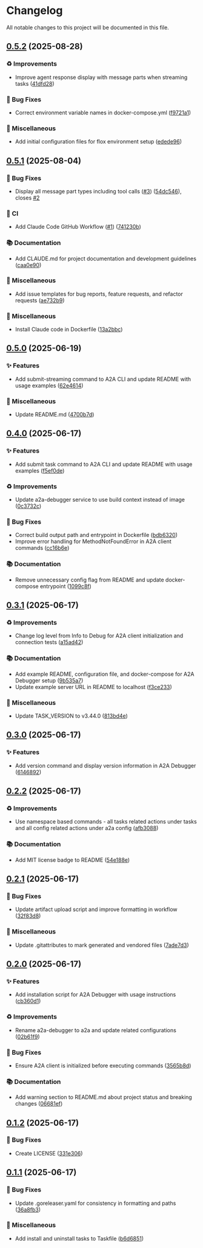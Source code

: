 # Changelog

All notable changes to this project will be documented in this file.

## [0.5.2](https://github.com/inference-gateway/a2a-debugger/compare/v0.5.1...v0.5.2) (2025-08-28)

### ♻️ Improvements

* Improve agent response display with message parts when streaming tasks ([41dfd28](https://github.com/inference-gateway/a2a-debugger/commit/41dfd2804198f9ac0d15284bb83f2a9005523905))

### 🐛 Bug Fixes

* Correct environment variable names in docker-compose.yml ([f9721a1](https://github.com/inference-gateway/a2a-debugger/commit/f9721a19af57ad356bee9316f3e6534ccd346b4e))

### 🔧 Miscellaneous

* Add initial configuration files for flox environment setup ([edede96](https://github.com/inference-gateway/a2a-debugger/commit/edede9677c48580f81dd4cb51f8cb7c4985c087b))

## [0.5.1](https://github.com/inference-gateway/a2a-debugger/compare/v0.5.0...v0.5.1) (2025-08-04)

### 🐛 Bug Fixes

* Display all message part types including tool calls ([#3](https://github.com/inference-gateway/a2a-debugger/issues/3)) ([54dc546](https://github.com/inference-gateway/a2a-debugger/commit/54dc546591846d51a09029671c26ffaeccf1d519)), closes [#2](https://github.com/inference-gateway/a2a-debugger/issues/2)

### 👷 CI

* Add Claude Code GitHub Workflow ([#1](https://github.com/inference-gateway/a2a-debugger/issues/1)) ([741230b](https://github.com/inference-gateway/a2a-debugger/commit/741230bd228efd486b1fc62dcabf5bb804dcc881))

### 📚 Documentation

* Add CLAUDE.md for project documentation and development guidelines ([caa0e90](https://github.com/inference-gateway/a2a-debugger/commit/caa0e90242ce3e784386ac3904770d7cb275bd60))

### 🔧 Miscellaneous

* Add issue templates for bug reports, feature requests, and refactor requests ([ae732b9](https://github.com/inference-gateway/a2a-debugger/commit/ae732b9a31aeca8dbaeab4c4187418ae7b2d6ad1))

### 🔨 Miscellaneous

* Install Claude code in Dockerfile ([13a2bbc](https://github.com/inference-gateway/a2a-debugger/commit/13a2bbc4c50695af878da018f950010ac275b8dd))

## [0.5.0](https://github.com/inference-gateway/a2a-debugger/compare/v0.4.0...v0.5.0) (2025-06-19)

### ✨ Features

* Add submit-streaming command to A2A CLI and update README with usage examples ([62e4614](https://github.com/inference-gateway/a2a-debugger/commit/62e461493e16f36e3a698cc9ecdaffc800d14825))

### 🔧 Miscellaneous

* Update README.md ([4700b7d](https://github.com/inference-gateway/a2a-debugger/commit/4700b7d12e03a81df5bc597eb23aefaa023b172a))

## [0.4.0](https://github.com/inference-gateway/a2a-debugger/compare/v0.3.1...v0.4.0) (2025-06-17)

### ✨ Features

* Add submit task command to A2A CLI and update README with usage examples ([f5ef0de](https://github.com/inference-gateway/a2a-debugger/commit/f5ef0dead022ff2f2d6400925f9a6598c8661ff9))

### ♻️ Improvements

* Update a2a-debugger service to use build context instead of image ([0c3732c](https://github.com/inference-gateway/a2a-debugger/commit/0c3732c650c5af27f417e3a01b72e8daa0cf128a))

### 🐛 Bug Fixes

* Correct build output path and entrypoint in Dockerfile ([bdb6320](https://github.com/inference-gateway/a2a-debugger/commit/bdb63203dce56a7879bffb00f4adc557b299285a))
* Improve error handling for MethodNotFoundError in A2A client commands ([cc16b6e](https://github.com/inference-gateway/a2a-debugger/commit/cc16b6efcf10716d25189512e7eebc9b82594305))

### 📚 Documentation

* Remove unnecessary config flag from README and update docker-compose entrypoint ([1099c8f](https://github.com/inference-gateway/a2a-debugger/commit/1099c8f678f437e2d179ade7e8c1d5c0668f5c2f))

## [0.3.1](https://github.com/inference-gateway/a2a-debugger/compare/v0.3.0...v0.3.1) (2025-06-17)

### ♻️ Improvements

* Change log level from Info to Debug for A2A client initialization and connection tests ([a15ad42](https://github.com/inference-gateway/a2a-debugger/commit/a15ad42c9aa01a53e3d3fedb7e307df98c79189c))

### 📚 Documentation

* Add example README, configuration file, and docker-compose for A2A Debugger setup ([9b535a7](https://github.com/inference-gateway/a2a-debugger/commit/9b535a7f888ed0b720dd66392a8f43278ba63150))
* Update example server URL in README to localhost ([f3ce233](https://github.com/inference-gateway/a2a-debugger/commit/f3ce23308d2de9ce16f56d04c41ea3d66a85ee75))

### 🔧 Miscellaneous

* Update TASK_VERSION to v3.44.0 ([813bd4e](https://github.com/inference-gateway/a2a-debugger/commit/813bd4e8c045af6cfa9b515cb0d63f3cc5313738))

## [0.3.0](https://github.com/inference-gateway/a2a-debugger/compare/v0.2.2...v0.3.0) (2025-06-17)

### ✨ Features

* Add version command and display version information in A2A Debugger ([6146892](https://github.com/inference-gateway/a2a-debugger/commit/614689232c9e8beef22067bb25461104d913521c))

## [0.2.2](https://github.com/inference-gateway/a2a-debugger/compare/v0.2.1...v0.2.2) (2025-06-17)

### ♻️ Improvements

* Use namespace based commands - all tasks related actions under tasks and all config related actions under a2a config ([afb3088](https://github.com/inference-gateway/a2a-debugger/commit/afb3088905177fda9fdcd591b42ec3f408e0a0f8))

### 📚 Documentation

* Add MIT license badge to README ([54e188e](https://github.com/inference-gateway/a2a-debugger/commit/54e188ee9c30d96ec7675526538c96e3f919ef65))

## [0.2.1](https://github.com/inference-gateway/a2a-debugger/compare/v0.2.0...v0.2.1) (2025-06-17)

### 🐛 Bug Fixes

* Update artifact upload script and improve formatting in workflow ([32f83d8](https://github.com/inference-gateway/a2a-debugger/commit/32f83d8159f96655534f46b312388c238a6308df))

### 🔧 Miscellaneous

* Update .gitattributes to mark generated and vendored files ([7ade7d3](https://github.com/inference-gateway/a2a-debugger/commit/7ade7d3707f4f5716fc39e31a671a0840335e7b9))

## [0.2.0](https://github.com/inference-gateway/a2a-debugger/compare/v0.1.2...v0.2.0) (2025-06-17)

### ✨ Features

* Add installation script for A2A Debugger with usage instructions ([cb360d1](https://github.com/inference-gateway/a2a-debugger/commit/cb360d1e53ea8c9733c9cc464d0f36567b32333b))

### ♻️ Improvements

* Rename a2a-debugger to a2a and update related configurations ([02b61f9](https://github.com/inference-gateway/a2a-debugger/commit/02b61f9c4ea76c66c29d9f956368bbfd8f8911c8))

### 🐛 Bug Fixes

* Ensure A2A client is initialized before executing commands ([3565b8d](https://github.com/inference-gateway/a2a-debugger/commit/3565b8dc73d553a263a1c66b75ec04f589897185))

### 📚 Documentation

* Add warning section to README.md about project status and breaking changes ([06681ef](https://github.com/inference-gateway/a2a-debugger/commit/06681ef089df0419f2fd6560ef3d0562f181a4c9))

## [0.1.2](https://github.com/inference-gateway/a2a-debugger/compare/v0.1.1...v0.1.2) (2025-06-17)

### 🐛 Bug Fixes

* Create LICENSE ([331e306](https://github.com/inference-gateway/a2a-debugger/commit/331e3060956da5008d67392dc24080849639280d))

## [0.1.1](https://github.com/inference-gateway/a2a-debugger/compare/v0.1.0...v0.1.1) (2025-06-17)

### 🐛 Bug Fixes

* Update .goreleaser.yaml for consistency in formatting and paths ([36a8fb3](https://github.com/inference-gateway/a2a-debugger/commit/36a8fb38acf3aff69b7c97b86eb229e6d5bfa3ec))

### 🔧 Miscellaneous

* Add install and uninstall tasks to Taskfile ([b6d6851](https://github.com/inference-gateway/a2a-debugger/commit/b6d6851e65ce2e82761ba567650324df0665a9e1))
